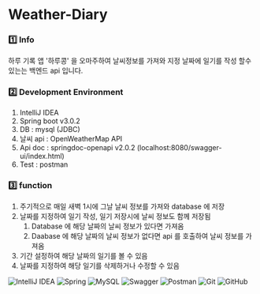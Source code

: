 # Weather-Diary

### 1️⃣ Info
하루 기록 앱 '하루콩' 을 오마주하여 날씨정보를 가져와 지정 날짜에 일기를 작성 할수 있는는 백엔드 api 입니다.

### 2️⃣ Development Environment
1. IntelliJ IDEA
2. Spring boot v3.0.2
3. DB : mysql (JDBC)
4. 날씨 api : OpenWeatherMap API
5. Api doc : springdoc-openapi v2.0.2 (localhost:8080/swagger-ui/index.html)
6. Test : postman

### 3️⃣ function
1. 주기적으로 매일 새벽 1시에 그날 날씨 정보를 가져와 database 에 저장
2. 날짜를 지정하여 일기 작성, 일기 저장시에 날씨 정보도 함께 저장됨
    1. Database 에 해당 날짜의 날씨 정보가 있다면 가져옴
    2. Daabase 에 해당 날짜의 날씨 정보가 없다면 api 를 호출하여 날씨 정보를 가져옴
3. 기간 설정하여 해당 날짜의 일기를 볼 수 있음
4. 날짜를 지정하여 해당 일기를 삭제하거나 수정할 수 있음


![IntelliJ IDEA](https://img.shields.io/badge/IntelliJIDEA-000000.svg?style=for-the-badge&logo=intellij-idea&logoColor=white)
![Spring](https://img.shields.io/badge/spring-%236DB33F.svg?style=for-the-badge&logo=spring&logoColor=white)
![MySQL](https://img.shields.io/badge/mysql-%2300f.svg?style=for-the-badge&logo=mysql&logoColor=white)
![Swagger](https://img.shields.io/badge/-Swagger-%23Clojure?style=for-the-badge&logo=swagger&logoColor=white)
![Postman](https://img.shields.io/badge/Postman-FF6C37?style=for-the-badge&logo=postman&logoColor=white)
![Git](https://img.shields.io/badge/git-%23F05033.svg?style=for-the-badge&logo=git&logoColor=white)
![GitHub](https://img.shields.io/badge/github-%23121011.svg?style=for-the-badge&logo=github&logoColor=white)
